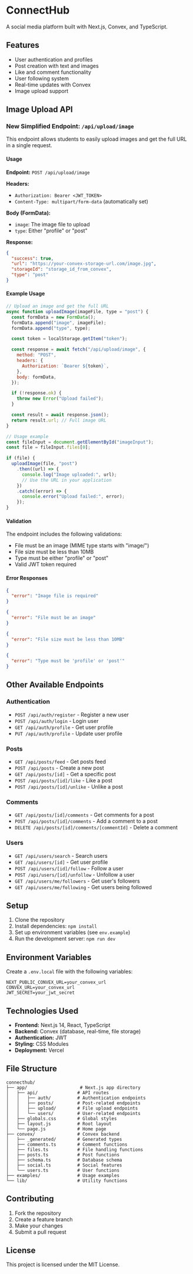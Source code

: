# ConnectHub

A social media platform built with Next.js, Convex, and TypeScript.

## Features

- User authentication and profiles
- Post creation with text and images
- Like and comment functionality
- User following system
- Real-time updates with Convex
- Image upload support

## Image Upload API

### New Simplified Endpoint: `/api/upload/image`

This endpoint allows students to easily upload images and get the full URL in a single request.

#### Usage

**Endpoint:** `POST /api/upload/image`

**Headers:**

- `Authorization: Bearer <JWT_TOKEN>`
- `Content-Type: multipart/form-data` (automatically set)

**Body (FormData):**

- `image`: The image file to upload
- `type`: Either "profile" or "post"

**Response:**

```json
{
  "success": true,
  "url": "https://your-convex-storage-url.com/image.jpg",
  "storageId": "storage_id_from_convex",
  "type": "post"
}
```

#### Example Usage

```javascript
// Upload an image and get the full URL
async function uploadImage(imageFile, type = "post") {
  const formData = new FormData();
  formData.append("image", imageFile);
  formData.append("type", type);

  const token = localStorage.getItem("token");

  const response = await fetch("/api/upload/image", {
    method: "POST",
    headers: {
      Authorization: `Bearer ${token}`,
    },
    body: formData,
  });

  if (!response.ok) {
    throw new Error("Upload failed");
  }

  const result = await response.json();
  return result.url; // Full image URL
}

// Usage example
const fileInput = document.getElementById("imageInput");
const file = fileInput.files[0];

if (file) {
  uploadImage(file, "post")
    .then((url) => {
      console.log("Image uploaded:", url);
      // Use the URL in your application
    })
    .catch((error) => {
      console.error("Upload failed:", error);
    });
}
```

#### Validation

The endpoint includes the following validations:

- File must be an image (MIME type starts with "image/")
- File size must be less than 10MB
- Type must be either "profile" or "post"
- Valid JWT token required

#### Error Responses

```json
{
  "error": "Image file is required"
}
```

```json
{
  "error": "File must be an image"
}
```

```json
{
  "error": "File size must be less than 10MB"
}
```

```json
{
  "error": "Type must be 'profile' or 'post'"
}
```

## Other Available Endpoints

### Authentication

- `POST /api/auth/register` - Register a new user
- `POST /api/auth/login` - Login user
- `GET /api/auth/profile` - Get user profile
- `PUT /api/auth/profile` - Update user profile

### Posts

- `GET /api/posts/feed` - Get posts feed
- `POST /api/posts` - Create a new post
- `GET /api/posts/[id]` - Get a specific post
- `POST /api/posts/[id]/like` - Like a post
- `POST /api/posts/[id]/unlike` - Unlike a post

### Comments

- `GET /api/posts/[id]/comments` - Get comments for a post
- `POST /api/posts/[id]/comments` - Add a comment to a post
- `DELETE /api/posts/[id]/comments/[commentId]` - Delete a comment

### Users

- `GET /api/users/search` - Search users
- `GET /api/users/[id]` - Get user profile
- `POST /api/users/[id]/follow` - Follow a user
- `POST /api/users/[id]/unfollow` - Unfollow a user
- `GET /api/users/me/followers` - Get user's followers
- `GET /api/users/me/following` - Get users being followed

## Setup

1. Clone the repository
2. Install dependencies: `npm install`
3. Set up environment variables (see `env.example`)
4. Run the development server: `npm run dev`

## Environment Variables

Create a `.env.local` file with the following variables:

```
NEXT_PUBLIC_CONVEX_URL=your_convex_url
CONVEX_URL=your_convex_url
JWT_SECRET=your_jwt_secret
```

## Technologies Used

- **Frontend:** Next.js 14, React, TypeScript
- **Backend:** Convex (database, real-time, file storage)
- **Authentication:** JWT
- **Styling:** CSS Modules
- **Deployment:** Vercel

## File Structure

```
connecthub/
├── app/                    # Next.js app directory
│   ├── api/               # API routes
│   │   ├── auth/          # Authentication endpoints
│   │   ├── posts/         # Post-related endpoints
│   │   ├── upload/        # File upload endpoints
│   │   └── users/         # User-related endpoints
│   ├── globals.css        # Global styles
│   ├── layout.js          # Root layout
│   └── page.js            # Home page
├── convex/                # Convex backend
│   ├── _generated/        # Generated types
│   ├── comments.ts        # Comment functions
│   ├── files.ts           # File handling functions
│   ├── posts.ts           # Post functions
│   ├── schema.ts          # Database schema
│   ├── social.ts          # Social features
│   └── users.ts           # User functions
├── examples/              # Usage examples
└── lib/                   # Utility functions
```

## Contributing

1. Fork the repository
2. Create a feature branch
3. Make your changes
4. Submit a pull request

## License

This project is licensed under the MIT License.
